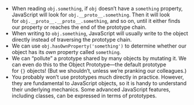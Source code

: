 - When reading `obj.something`, if `obj` doesn’t have a `something` property, JavaScript will look for `obj.__proto__.something`. Then it will look for `obj.__proto__.__proto__.something`, and so on, until it either finds our property or reaches the end of the prototype chain.
- When writing to `obj.something`, JavaScript will usually write to the object directly instead of traversing the prototype chain.
- We can use `obj.hasOwnProperty('something')` to determine whether our object has its _own_ property called `something`.
- We can “pollute” a prototype shared by many objects by mutating it. We can even do this to the Object Prototype—the default prototype for `{}` objects! (But we shouldn’t, unless we’re pranking our colleagues.)
- You probably won’t use prototypes much directly in practice. However, they are fundamental to JavaScript objects, so it is handy to understand their underlying mechanics. Some advanced JavaScript features, including classes, can be expressed in terms of prototypes.